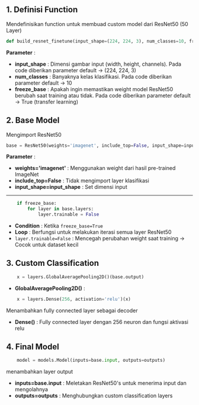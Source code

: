 ## 1. **Definisi Function**
Mendefinisikan function untuk membuad custom model dari ResNet50 (50 Layer)

```python
def build_resnet_finetune(input_shape=(224, 224, 3), num_classes=10, freeze_base=True):
```

**Parameter** :
* **input_shape** : Dimensi gambar input (width, height, channels). Pada code diberikan parameter default -> (224, 224, 3)
* **num_classes** : Banyaknya kelas klasifikasi. Pada code diberikan parameter default -> 10
* **freeze_base** : Apakah ingin memastikan weight model ResNet50 berubah saat training atau tidak. Pada code diberikan parameter default -> True (transfer learning)

## 2. **Base Model**
Mengimport ResNet50

```python
base = ResNet50(weights='imagenet', include_top=False, input_shape=input_shape)
```

**Parameter** :
* **weights='imagenet'** : Menggunakan weight dari hasil pre-trained ImageNet
* **include_top=False** : Tidak mengimport layer klasifikasi
* **input_shape=input_shape** : Set dimensi input

---
```python
    if freeze_base:
        for layer in base.layers:
            layer.trainable = False
```
* **Condition** : Ketika `freeze_base=True`
* **Loop** : Berfungsi untuk melakukan iterasi semua layer ResNet50
* `layer.trainable=False` : Mencegah perubahan weight saat training -> Cocok untuk dataset kecil


## 3. **Custom Classification**
```python
    x = layers.GlobalAveragePooling2D()(base.output)
```
* **GlobalAveragePooling2D()** :

```python
    x = layers.Dense(256, activation='relu')(x)
```
Menambahkan fully connected layer sebagai decoder
* **Dense()** : Fully connected layer dengan 256 neuron dan fungsi aktivasi relu

## 4. **Final Model**
```python
    model = models.Model(inputs=base.input, outputs=outputs)
```
menambahkan layer output
* **inputs=base.input** : Meletakan ResNet50's untuk menerima input dan mengolahnya
* **outputs=outputs** : Menghubungkan custom classification layers
